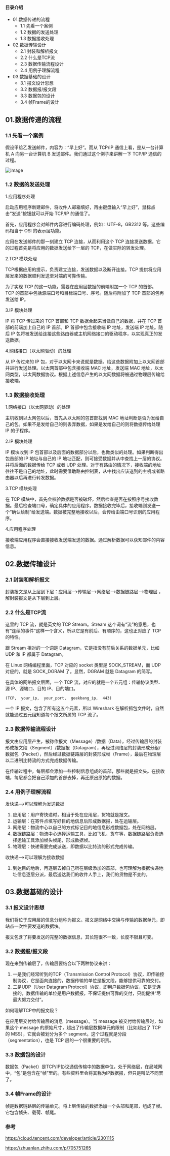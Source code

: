 #### 目录介绍
- 01.数据传递的流程
  - 1.1 先看一个案例
  - 1.2 数据的发送处理
  - 1.3 数据接收处理
- 02.数据传输设计
  - 2.1 封装和解析报文
  - 2.2 什么是TCP流
  - 2.3 数据传输流程设计
  - 2.4 用例子理解流程
- 03.数据基础的设计
  - 3.1 报文设计思想
  - 3.2 数据报/报文段
  - 3.3 数据包的设计
  - 3.4 帧Frame的设计



## 01.数据传递的流程
### 1.1 先看一个案例

假设甲给乙发送邮件，内容为：“早上好”。而从 TCP/IP 通信上看，是从一台计算机 A 向另一台计算机 B 发送邮件。我们通过这个例子来讲解一下 TCP/IP 通信的过程。

![image](https://upload-images.jianshu.io/upload_images/4432347-74d36cc6089ddcc3.png?imageMogr2/auto-orient/strip%7CimageView2/2/w/1240)


### 1.2 数据的发送处理

1.应用程序处理

启动应用程序新建邮件，将收件人邮箱填好，再由键盘输入“早上好”，鼠标点击“发送”按钮就可以开始 TCP/IP 的通信了。

首先，应用程序会对邮件内容进行编码处理，例如：UTF-8，GB2312 等。这些编码相当于 OSI 的表示层功能。

应用在发送邮件的那一刻建立 TCP 连接，从而利用这个 TCP 连接发送数据。它的过程首先是将应用的数据发送给下一层的 TCP，在做实际的转发处理。

2.TCP 模块处理

TCP根据应用的提示，负责建立连接，发送数据以及断开连接。TCP 提供将应用层发来的数据顺利发送至对端的可靠传输。

为了实现 TCP 的这一功能，需要在应用层数据的前端附加一个 TCP 的首部。TCP 的首部中包括源端口号和目标端口号、序号。随后将附加了 TCP 首部的包再发送给 IP。

3.IP 模块处理

IP 将 TCP 传过来的 TCP 首部和 TCP 数据合起来当做自己的数据，并在 TCP 首部的前端加上自己的 IP 首部。IP 首部中包含接收端 IP 地址，发送端 IP 地址。随后 IP 包将被发送给连接这些路由器或主机网络接口的驱动程序，以实现真正的发送数据。

4.网络接口（以太网驱动）的处理

从 IP 传过来的 IP 包，对于以太网卡来说就是数据。给这些数据附加上以太网首部并进行发送处理。以太网首部中包含接收端 MAC 地址，发送端 MAC 地址，以太网类型，以太网数据协议。根据上述信息产生的以太网数据将被通过物理层传输给接收端。

### 1.3 数据接收处理

1.网络接口（以太网驱动）的处理

主机收到以太网包以后，首先从以太网的包首部找到 MAC 地址判断是否为发给自己的包。如果不是发给自己的则丢弃数据，如果是发给自己的则将数据传给处理 IP 的子程序。

2.IP 模块处理

IP 模块收到 IP 包首部以及后面的数据部分以后，也做类似的处理。如果判断得出包首部的 IP 地址与自己的 IP 地址匹配，则可接受数据并从中查找上一层的协议。并将后面的数据传给 TCP 或者 UDP 处理。对于有路由的情况下，接收端的地址往往不是自己的地址，此时需要借助路由控制表，从中找出应该送到的主机或者路由器以后再进行转发数据。

3.TCP 模块处理

在 TCP 模块中，首先会校验数据是否被破坏，然后检查是否在按照序号接收数据。最后检查端口号，确定具体的应用程序。数据接收完毕后，接收端则发送一个“确认绘制”给发送端。数据被完整地接收以后，会传给由端口号识别的应用程序。

4.应用程序处理

接收端应用程序会直接接收发送端发送的数据。通过解析数据可以获知邮件的内容信息。

## 02.数据传输设计
### 2.1 封装和解析报文

封装报文是从上层到下层：应用层-->传输层-->网络层-->数据链路层-->物理层 ，解封装报文是从下层到上层。

### 2.2 什么是TCP流

这里的 TCP 流，就是英文的 TCP Stream。Stream 这个词有“流”的意思，也有“连续的事件”这样一个含义，所以它是有前后、有顺序的，这也正对应了 TCP 的特性。

跟 Stream 相对的一个词是 Datagram，它是指没有前后关系的数据单元，比如 UDP 和 IP 都属于 Datagram。

在 Linux 网络编程里面，TCP 对应的 socket 类型是 SOCK_STREAM，而 UDP 对应的，就是 SOCK_DGRAM 了。显然，DGRAM 就是 Datagram 的简写。

在具体的网络报文层面，一个 TCP 流，对应的就是一个五元组：传输协议类型、源 IP、源端口、目的 IP、目的端口。

```text
(TCP,  your_ip,  your_port,  geekbang_ip,  443)
```

一个 IP 报文，包含了所有这五个元素，所以 Wireshark 在解析抓包文件时，自然就能通过五元组知道每个报文所属的 TCP 流了。

### 2.3 数据传输流程设计

报文由应用层产生，被称作报文（Message）/数据（Data），经过传输层的封装形成报文段（Segment）/数据报（Datagram），再经过网络层的封装形成分组/数据包（Packet），然后经过数据链路层的封装形成帧（Frame），最后在物理层以二进制比特流的方式完成数据传输。

在传输过程中，每层都会添加一些控制信息组成的首部，那些就是报文头。在接收端，每层都会把自己添加的首部去掉，再还原出原始的数据。

### 2.4 用例子理解流程

发快递——>可以理解为发送数据

1. 应用层：用户寄快递时，相当于处在应用层，货物就是报文。
2. 运输层：在寄件点填写好目的地信息后形成数据报，处在运输层。
3. 网络层：物流中心以自己的方式标记目的地信息形成数据包，处在网络层。
4. 数据链路层：物流中心选择运输工具，比如飞机，货车等，数据链路层负责选择运输工具添加帧头帧尾，形成数据帧。
5. 物理层：快递需要完成派送，即数据以比特流的形式完成传输。

收快递——>可以理解为接收数据

1. 到达目的地后，再逐层去掉自己所在层级添加的首部，也可理解为根据快递地址信息逐层分派，最后送达我们的收件人手上，我们的货物是不变的。

## 03.数据基础的设计

### 3.1 报文设计思想

我们将位于应用层的信息分组称为报文。报文是网络中交换与传输的数据单元，即站点一次性要发送的数据块。

报文包含了将要发送的完整的数据信息，其长短很不一致，长度不限且可变。

### 3.2 数据报/报文段

现在来到传输层了，传输层要结合以下两种协议来讲：

1. 一是我们经常听到的TCP（Transmission Control Protocol）协议，即传输控制协议，它是面向连接的，数据传输的单位是报文段，能够提供可靠的交付。 
2. 二是UDP（User Datagram Protocol）协议，即用户数据包协议，它是无连接的，数据传输的单位是用户数据报，不保证提供可靠的交付，只能提供“尽最大努力交付”。

如何理解TCP中的报文段？

在应用层交付给传输层的消息（message）。当 message 被交付给传输层时，如果这个 message 的原始尺寸，超出了传输层数据单元的限制（比如超出了 TCP 的 MSS），它就会被划分为多个 segment。这个过程就是分段（segmentation），也是 TCP 层的一个很重要的职责。

### 3.3 数据包的设计

数据包（Packet）是TCP/IP协议通信传输中的数据单位，处于网络层，在局域网中，“包”是包含在“帧”里的。有些资料里会将其称为IP数据报，但只是叫法不同罢了。

### 3.4 帧Frame的设计

帧是数据链路层的传输单元。将上层传输的数据添加一个头部和尾部，组成了帧。它包含帧头、载荷、帧尾。







### 参考

https://cloud.tencent.com/developer/article/2301115

https://zhuanlan.zhihu.com/p/705751265


